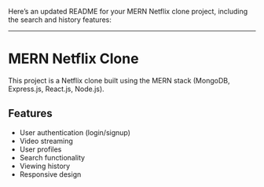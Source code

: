 Here’s an updated README for your MERN Netflix clone project, including the search and history features:

---

# MERN Netflix Clone

This project is a Netflix clone built using the MERN stack (MongoDB, Express.js, React.js, Node.js).

## Features

- User authentication (login/signup)
- Video streaming
- User profiles
- Search functionality
- Viewing history
- Responsive design

